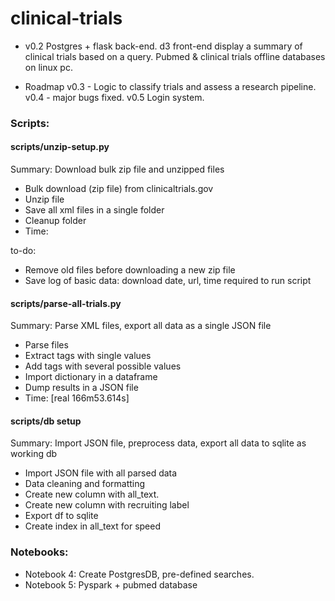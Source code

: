# clinical-trials

- v0.2
Postgres + flask back-end. 
d3 front-end display a summary of clinical trials based on a query. 
Pubmed & clinical trials offline databases on linux pc. 

- Roadmap
v0.3 - Logic to classify trials and assess a research pipeline.
v0.4 - major bugs fixed. 
v0.5 Login system. 

### Scripts: 

#### scripts/unzip-setup.py

Summary: Download bulk zip file and unzipped files

- Bulk download (zip file) from clinicaltrials.gov
- Unzip file
- Save all xml files in a single folder
- Cleanup folder
- Time: 

to-do: 
- Remove old files before downloading a new zip file
- Save log of basic data: download date, url, time required to run script


#### scripts/parse-all-trials.py

Summary: Parse XML files, export all data as a single JSON file

- Parse files
- Extract tags with single values
- Add tags with several possible values
- Import dictionary in a dataframe
- Dump results in a JSON file
- Time: [real 166m53.614s] 


#### scripts/db setup

Summary: Import JSON file, preprocess data, export all data to sqlite as working db

- Import JSON file with all parsed data
- Data cleaning and formatting
- Create new column with all_text. 
- Create new column with recruiting label
- Export df to sqlite
- Create index in all_text for speed


### Notebooks: 
- Notebook 4: Create PostgresDB, pre-defined searches. 
- Notebook 5: Pyspark + pubmed database
